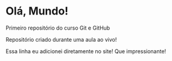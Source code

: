 # Olá, Mundo!
 Primeiro repositório do curso Git e GitHub

Repositório criado durante uma aula ao vivo!

Essa linha eu adicionei diretamente no site! Que impressionante!
